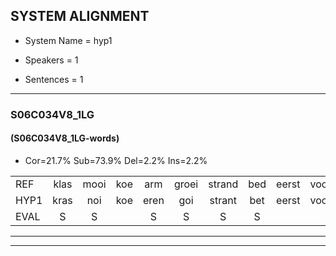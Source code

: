 
## SYSTEM ALIGNMENT

- System Name = hyp1

- Speakers = 1

- Sentences = 1

---

### S06C034V8_1LG

#### (S06C034V8_1LG-words)

- Cor=21.7%	Sub=73.9%	Del=2.2%	Ins=2.2%

|  |  |  |  |  |  |  |  |  |  |  |  |  |  |  |  |  |  |  |  |  |  |  |  |  |  |  |  |  |  |  |  |  |  |  |  |  |  |  |  |  |  |  |  |  |  |  |
|:--- |:---:|:---:|:---:|:---:|:---:|:---:|:---:|:---:|:---:|:---:|:---:|:---:|:---:|:---:|:---:|:---:|:---:|:---:|:---:|:---:|:---:|:---:|:---:|:---:|:---:|:---:|:---:|:---:|:---:|:---:|:---:|:---:|:---:|:---:|:---:|:---:|:---:|:---:|:---:|:---:|:---:|:---:|:---:|:---:|:---:|:---:|
| REF | klas | mooi | koe | arm | groei | strand | bed | eerst | voor |  | draai | * | * | * | * | * | * | herfst | duur | straat | leeuw | clown | hoek | krant | hout | vriend | gauw | chips | groen | feest | reis | jas | huis | paard | vijf | muts | nieuw | kind | bang | oog | zacht | schoen | plas | neus | knoop | plank |
| HYP1 | kras | noi | koe | eren | goi | strant | bet | eerst | voor | dri | sia | sa | sa | s | s | a | sa | herst | leer | straat | leo | klan | hoek | gont | gout | vriend | gou | chips | groen | feest |  | fesjas | es | ert | ar | not | nee | kin | dan | oh | dacht | schoen | las | nees | kop | klank |
| EVAL | S | S |  | S | S | S | S |  |  | I | S | S | S | S | S | S | S | S | S |  | S | S |  | S | S |  | S |  |  |  | D | S | S | S | S | S | S | S | S | S | S |  | S | S | S | S |
---

---

